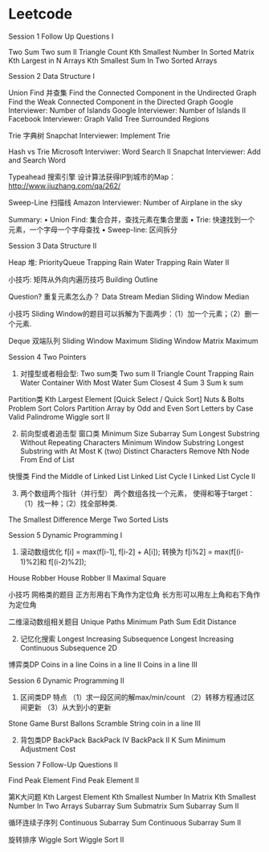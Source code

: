 # Leetcode

Session 1   Follow Up Questions I

Two Sum
Two sum II
Triangle Count
Kth Smallest Number In Sorted Matrix
Kth Largest in N Arrays
Kth Smallest Sum In Two Sorted Arrays


Session 2   Data Structure I

Union Find 并查集
Find the Connected Component in the Undirected Graph
Find the Weak Connected Component in the Directed Graph
Google Interviewer: Number of Islands
Google Interviewer: Number of Islands II
Facebook Interviewer: Graph Valid Tree
Surrounded Regions

Trie 字典树
Snapchat Interviewer: Implement Trie

Hash vs Trie
Microsoft Interviwer: Word Search II
Snapchat Interviewer: Add and Search Word

Typeahead 搜索引擎
设计算法获得IP到城市的Map：http://www.jiuzhang.com/qa/262/

Sweep-Line 扫描线
Amazon Interviewer: Number of Airplane in the sky

Summary:
• Union Find: 	集合合并，查找元素在集合里面
• Trie: 			快速找到一个元素，一个字母一个字母查找
• Sweep-line: 	区间拆分


Session 3   Data Structure II

Heap 堆: PriorityQueue
Trapping Rain Water
Trapping Rain Water II

小技巧: 矩阵从外向内遍历技巧
Building Outline

Question? 重复元素怎么办？
Data Stream Median
Sliding Window Median

小技巧
Sliding Window的题目可以拆解为下面两步：（1）加一个元素；（2）删一个元素.

Deque 双端队列
Sliding Window Maximum
Sliding Window Matrix Maximum


Session 4   Two Pointers

1. 对撞型或者相会型: 
Two sum类
Two sum II
Triangle Count
Trapping Rain Water
Container With Most Water
Sum Closest
4 Sum
3 Sum
k sum

Partition类
Kth Largest Element [Quick Select / Quick Sort]
Nuts & Bolts Problem
Sort Colors
Partition Array by Odd and Even
Sort Letters by Case
Valid Palindrome
Wiggle sort II

2. 前向型或者追击型
窗口类
Minimum Size Subarray Sum
Longest Substring Without Repeating Characters
Minimum Window Substring
Longest Substring with At Most K (two) Distinct Characters
Remove Nth Node From End of List

快慢类
Find the Middle of Linked List
Linked List Cycle I
Linked List Cycle II

3. 两个数组两个指针（并行型）
两个数组各找一个元素，
使得和等于target：（1）找一种；（2）找全部种类.

The Smallest Difference
Merge Two Sorted Lists


Session 5   Dynamic Programming I

1. 滚动数组优化
f[i] = max(f[i-1], f[i-2] + A[i]); 转换为 f[i%2] = max(f[(i-1)%2]和 f[(i-2)%2]);

House Robber
House Robber II
Maximal Square

小技巧
网格类的题目
正方形用右下角作为定位角
长方形可以用左上角和右下角作为定位角

二维滚动数组相关题目
Unique Paths
Minimum Path Sum
Edit Distance

2. 记忆化搜索
Longest Increasing Subsequence
Longest Increasing Continuous Subsequence 2D

博弈类DP
Coins in a line
Coins in a line II
Coins in a line III


Session 6   Dynamic Programming II

1. 区间类DP
特点
（1）求一段区间的解max/min/count
（2）转移方程通过区间更新
（3）从大到小的更新

Stone Game
Burst Ballons
Scramble String
coin in a line III

2. 背包类DP
BackPack
BackPack IV
BackPack II
K Sum
Minimum Adjustment Cost


Session 7   Follow-Up Questions II

Find Peak Element
Find Peak Element II

第K大问题
Kth Largest Element
Kth Smallest Number In Matrix
Kth Smallest Number In Two Arrays
Subarray Sum
Submatrix Sum
Subarray Sum II

循环连续子序列
Continuous Subarray Sum
Continuous Subarray Sum II

旋转排序
Wiggle Sort
Wiggle Sort II
